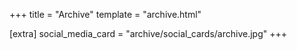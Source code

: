 +++
title = "Archive"
template = "archive.html"

[extra]
social_media_card = "archive/social_cards/archive.jpg"
+++
